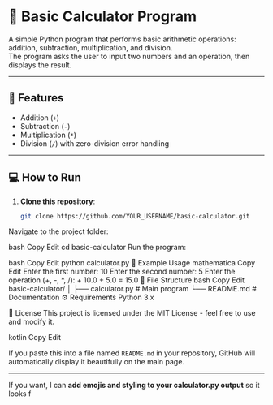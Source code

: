 # 🧮 Basic Calculator Program

A simple Python program that performs basic arithmetic operations: addition, subtraction, multiplication, and division.  
The program asks the user to input two numbers and an operation, then displays the result.

---

## 📌 Features
- Addition (`+`)
- Subtraction (`-`)
- Multiplication (`*`)
- Division (`/`) with zero-division error handling

---

## 💻 How to Run
1. **Clone this repository**:
   ```bash
   git clone https://github.com/YOUR_USERNAME/basic-calculator.git
Navigate to the project folder:

bash
Copy
Edit
cd basic-calculator
Run the program:

bash
Copy
Edit
python calculator.py
📝 Example Usage
mathematica
Copy
Edit
Enter the first number: 10
Enter the second number: 5
Enter the operation (+, -, *, /): +
10.0 + 5.0 = 15.0
📂 File Structure
bash
Copy
Edit
basic-calculator/
│
├── calculator.py   # Main program
└── README.md       # Documentation
⚙️ Requirements
Python 3.x

📜 License
This project is licensed under the MIT License - feel free to use and modify it.

kotlin
Copy
Edit

If you paste this into a file named `README.md` in your repository, GitHub will automatically display it beautifully on the main page.  

---

If you want, I can **add emojis and styling to your calculator.py output** so it looks f
